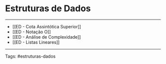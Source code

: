 # Estruturas de Dados

---

- [[ED - Cota Assintótica Superior]]
- [[ED - Notação O]]
- [[ED - Análise de Complexidade]]
- [[ED - Listas Lineares]]

---

Tags: #estruturas-dados 